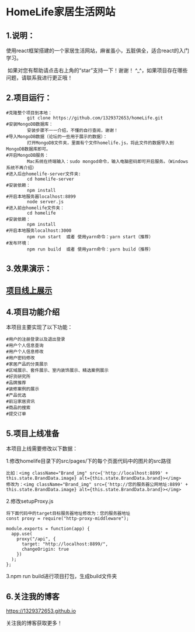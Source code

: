 # HomeLife家居生活网站

## 1.说明：

​		使用react框架搭建的一个家居生活网站，麻雀虽小，五脏俱全，适合react的入门学习。

​		如果对您有帮助请点击右上角的“star”支持一下！谢谢！ ^_^，如果项目存在哪些问题，请联系我进行更正哦！

## 2.项目运行：

```
#克隆整个项目到本地：
		git clone https://github.com/1329372653/homeLife.git
#安装MongoDB数据库：
		安装步骤不一一介绍，不懂的自行查阅，谢谢！
#导入MongoDB数据（论坛的一些用于展示的数据）：
		打开MongoDB文件夹，里面有个文件homelife.js，将此文件的数据导入到MongoDB数据库即可。
#开启MongoDB服务：
		Mac系统在终端输入：sudo mongod命令，输入电脑密码即可开启服务。（Windows系统不再介绍）
#进入后台homelife-server文件夹:
		cd homelife-server
#安装依赖：
		npm install
#开启本地服务器localhost:8899
		node server.js
#进入前台homelife文件夹：
		cd homelife
#安装依赖：
		npm install
#开启本地服务localhost:3000
		npm run start  或者 使用yarn命令：yarn start（推荐）
#发布环境：
		npm run build  或者 使用yarn命令：yarn build（推荐）

```

## 3.效果演示：

## [项目线上展示](http://godfy.cn:6789)



## 4.项目功能介绍

本项目主要实现了以下功能：

```
#用户的注册登录以及退出登录
#用户个人信息查询
#用户个人信息修改
#用户密码修改
#家居产品的分类展示
#区域展示、套件展示、室内装饰展示、精选案例展示
#好货研究所
#品牌推荐
#装修案例的展示
#产品优选
#前沿家居资讯
#商品的搜索
#提交订单
```

## 5.项目上线准备

本项目上线需要修改以下数据：

1.修改homelife目录下的src/pages/下的每个页面代码中的图片的src路径

```
比如：<img className="Brand_img" src={'http://localhost:8899' + this.state.BrandData.image} alt={this.state.BrandData.brand}></img>
修改为：<img className="Brand_img" src={'http://您的服务器公网地址:8899' + this.state.BrandData.image} alt={this.state.BrandData.brand}></img>
```

2.修改setupProxy.js

```
将下面代码中的target目标服务器地址修改为：您的服务器地址
const proxy = require("http-proxy-middleware");
 
module.exports = function(app) {
  app.use(
    proxy("/api", {
      target: "http://localhost:8899/",
      changeOrigin: true
    })
  );
};
```

3.npm run build进行项目打包，生成build文件夹

## 6.关注我的博客

https://1329372653.github.io

关注我的博客获取更多！